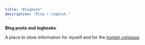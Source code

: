 ```yaml
---
title: "Blogbook"
description: "Blog + logbook."
---
```

**Blog posts and logbooks**.

A place to store information for myself and for the [human colossus](https://waitbutwhy.com/2017/04/neuralink.html).

<!-- Anyway, sometimes I don't want to go through the exhaustion of writing complete sentences, but I still want to memoize
key things I learned in a work session.
 -->
